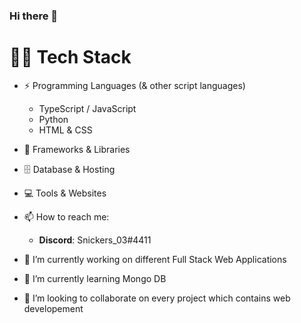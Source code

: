 ### Hi there 👋

# 👨‍💻 Tech Stack
- ⚡ Programming Languages (& other script languages)
  - TypeScript / JavaScript
  - Python
  - HTML & CSS
- 🧰 Frameworks & Libraries

- 🗄️ Database & Hosting
- 💻 Tools & Websites
 

- 📫 How to reach me: 
  - **Discord**: Snickers_03#4411
- 🔭 I’m currently working on different Full Stack Web Applications
- 🌱 I’m currently learning Mongo DB
- 👯 I’m looking to collaborate on every project which contains web developement
<!--
**Snickers03/Snickers03** is a ✨ _special_ ✨ repository because its `README.md` (this file) appears on your GitHub profile.

Here are some ideas to get you started:

- 🔭 I’m currently working on ...
- 🌱 I’m currently learning ...
- 👯 I’m looking to collaborate on ...
- 🤔 I’m looking for help with ...
- 💬 Ask me about ...
- 📫 How to reach me: ...
- 😄 Pronouns: ...
- ⚡ Fun fact: ...
-->
